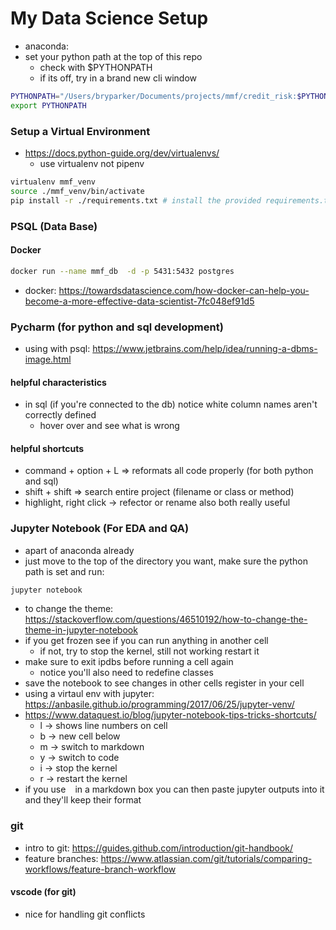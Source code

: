
# My Data Science Setup
- anaconda: 
- set your python path at the top of this repo
    - check with $PYTHONPATH
    - if its off, try in a brand new cli window
```bash
PYTHONPATH="/Users/bryparker/Documents/projects/mmf/credit_risk:$PYTHONPATH"
export PYTHONPATH
```

### Setup a Virtual Environment
- https://docs.python-guide.org/dev/virtualenvs/
    - use virtualenv not pipenv

```bash
virtualenv mmf_venv
source ./mmf_venv/bin/activate
pip install -r ./requirements.txt # install the provided requirements.txt file
```


### PSQL (Data Base)

#### Docker
```bash
docker run --name mmf_db  -d -p 5431:5432 postgres
```
- docker: https://towardsdatascience.com/how-docker-can-help-you-become-a-more-effective-data-scientist-7fc048ef91d5


### Pycharm (for python and sql development)
- using with psql: https://www.jetbrains.com/help/idea/running-a-dbms-image.html

#### helpful characteristics
- in sql (if you're connected to the db) notice white column names aren't correctly defined
    - hover over and see what is wrong

#### helpful shortcuts
- command + option + L => reformats all code properly (for both python and sql)
- shift + shift => search entire project (filename or class or method)
- highlight, right click -> refector or rename also both really useful

### Jupyter Notebook (For EDA and QA)
- apart of anaconda already
- just move to the top of the directory you want, make sure the python path is set and run:
```bash
jupyter notebook
```
- to change the theme: https://stackoverflow.com/questions/46510192/how-to-change-the-theme-in-jupyter-notebook
- if you get frozen see if you can run anything in another cell
    - if not, try to stop the kernel, still not working restart it
- make sure to exit ipdbs before running a cell again
    - notice you'll also need to redefine classes
- save the notebook to see changes in other cells register in your cell
- using a virtaul env with jupyter: https://anbasile.github.io/programming/2017/06/25/jupyter-venv/
- https://www.dataquest.io/blog/jupyter-notebook-tips-tricks-shortcuts/ 
    - l -> shows line numbers on cell
    - b -> new cell below
    - m -> switch to markdown
    - y -> switch to code
    - i -> stop the kernel
    - r -> restart the kernel
- if you use ``` ``` in a markdown box you can then paste jupyter outputs into it and they'll keep their format

### git 
- intro to git: https://guides.github.com/introduction/git-handbook/
- feature branches: https://www.atlassian.com/git/tutorials/comparing-workflows/feature-branch-workflow

#### vscode (for git)
-  nice for handling git conflicts